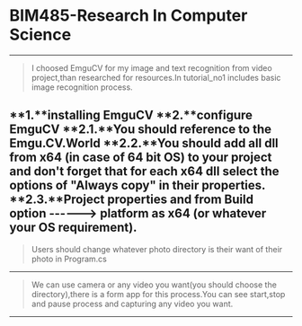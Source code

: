 # BIM485-Research In Computer Science
---------------------------------------------------------------
>I choosed EmguCV for my image and text recognition from video project,than researched for resources.In tutorial_no1 includes basic image recognition process.

**1.**installing EmguCV
**2.**configure EmguCV
 **2.1.**You should reference to the Emgu.CV.World
 **2.2.**You should add all dll from x64 (in case of 64 bit OS) to your project and don't forget that for each x64 dll select the options of        "Always copy"   in their properties.
 **2.3.**Project properties and from Build option ------> platform as x64 (or whatever your OS requirement).
------------------------------------------------------------------
>Users should change whatever photo directory is their want of their photo in Program.cs 
------------------------------------------------------------------
>We can use camera or any video you want(you should choose the directory),there is a form app for this process.You can see start,stop and pause process and capturing any video you want.
-----------------------------------------------------------------
